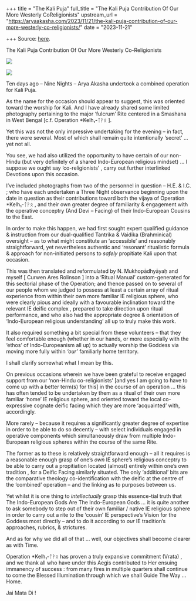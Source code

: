+++
title = "The Kali Puja"
full_title = "The Kali Puja Contribution Of Our More Westerly CoReligionists"
upstream_url = "https://aryaakasha.com/2023/11/21/the-kali-puja-contribution-of-our-more-westerly-co-religionists/"
date = "2023-11-21"

+++
Source: [here](https://aryaakasha.com/2023/11/21/the-kali-puja-contribution-of-our-more-westerly-co-religionists/).

The Kali Puja Contribution Of Our More Westerly Co-Religionists

![](https://aryaakasha.files.wordpress.com/2023/11/arya-akasha-kali-rite-h-e-385550558_252373671154913_8835415618806897821_n.jpg)

![](https://aryaakasha.files.wordpress.com/2023/11/arya-akasha-kali-rite-i-c-387605276_842183547689777_8062761157934119548_n.jpg)

Ten days ago – Nine Nights – Arya Akasha undertook a combined operation for Kali Puja.

As the name for the occasion should appear to suggest, this was oriented toward the worship for Kali. And I have already shared some limited photography pertaining to the major ‘fulcrum’ Rite centered in a Smashana in West Bengal \[c.f. Operation \*Kelh₁-ᛏᚹᛟ \].

Yet this was not the only impressive undertaking for the evening – in fact, there were several. Most of which shall remain quite intentionally ‘secret’ … yet not all.

You see, we had also utilized the opportunity to have certain of our non-Hindu (but very definitely of a shared Indo-European religious mindset) … I suppose we ought say ‘co-religionists’ , carry out further interlinked Devotions upon this occasion.

I’ve included photographs from two of the personnel in question – H.E. & I.C. ; who have each undertaken a Three Night observance beginning upon the date in question as their contributions toward both the vijaya of Operation \*Kelh₁-ᛏᚹᛟ , and their own greater degree of familiarity & engagement with the operative conceptry (And Devi – Facing) of their Indo-European Cousins to the East.

In order to make this happen, we had first sought expert qualified guidance & instruction from our dual-qualified Tantrika & Vaidika (Brahminical) oversight – as to what might constitute an ‘accessible’ and reasonably straightforward, yet nevertheless authentic and ‘resonant’ ritualistic formula & approach for non-initiated persons to *safely* propitiate Kali upon that occasion.

This was then translated and reformulated by N. Mukhopādhyāyaḥ and myself \[ Curwen Ares Rolinson \] into a ‘Ritual Manual’ custom-generated for this sectorial phase of the Operation; and thence passed on to several of our people whom we judged to possess at least a certain array of ritual experience from within their own more familiar IE religious sphere, who were clearly pious and ideally with a favourable inclination toward the relevant IE deific complex , prepared to take direction upon ritual performance, and who also had the appropriate degree & orientation of ‘Indo-European religious understanding’ all up to truly make this work.

It also required something a bit special from these volunteers – that they feel comfortable enough (whether in our hands, or more especially with the ‘ethos’ of Indo-Europeanism all up) to actually worship the Goddess via moving more fully within *‘our’* familiarly home territory.

I shall clarify somewhat what I mean by this.

On previous occasions wherein we have been grateful to receive engaged support from our ‘non-Hindu co-religionists’ \[and yes I am going to have to come up with a better term(s) for this\] in the course of an operation … this has often tended to be undertaken by them as a ritual of their own more familiar ‘home’ IE religious sphere, and oriented toward the local co-expressive cognate deific facing which they are more ‘acquainted’ with, accordingly.

More rarely – because it requires a significantly greater degree of expertise in order to be able to do so decently – with select individuals engaged in operative components which simultaneously draw from multiple Indo-European religious spheres within the course of the same Rite.

The former as to these is relatively straightforward enough – all it requires is a reasonable enough grasp of one’s *own* IE sphere’s religious conceptry to be able to carry out a propitiation located (almost) entirely within one’s own tradition , for a Deific Facing similarly situated. The only ‘additional’ bits are the comparative theology co-identification with the deific at the centre of the ‘combined’ operation – and the linking as to purposes between us.

Yet whilst it is one thing to *intellectually* grasp this essence-tial truth that The Indo-European Gods Are The Indo-European Gods … it is quite another to ask somebody to step out of their own familiar / native IE religious sphere in order to carry out a rite to the ‘cousin’ IE perspective’s Vision for the Goddess most directly – and to do it according to *our* IE tradition’s approaches, rubrics, & strictures.

And as for why we did all of that … well, our objectives shall become clearer as with Time.

Operation \*Kelh₁-ᛏᚹᛟ has proven a truly expansive commitment (Vrata) , and we thank all who have under this Aegis contributed to Her ensuing immanency of success : from many fires in multiple quarters shall continue to come the Blessed Illumination through which we shall Guide The Way … Home.

Jai Mata Di !
